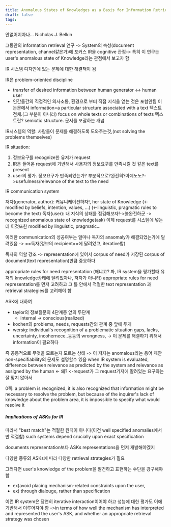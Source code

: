 ```yaml
---
title: Anomalous States of Knowledges as a Basis for Information Retrieval
draft: false
tags:
---
```


안없어지자나...
Nicholas J. Belkin

그동안의 information retrieval 연구 -> System의 속성(document representation, channel같은거)에 포커스
IR을 cognitive 관점-> 특히
이 연구는 user's anomalous state of Knowledge라는 관점에서 보고자 함

IR 시스템 디자인에 있는 문제에 대한 해결책이 됨

IR은 problem-oriented discipline
- transfer of desired information between human generator <-> human user
- 인간들간의 직접적인 의사소통, 환경으로 부터 직접 지식을 얻는 것은 포함안됨
이 논문에서 information=a particular structure associated with a text
텍스트전체.(그 부분이 아니라)
focus on whole texts or combinations of texts
텍스트란? semiotic structure. 문서를 포괄하는 개념

IR시스템의 역할: 사람들이 문제를 해결하도록 도와주는것,(not solving the problems themselves)

IR situation:
1. 정보요구를 recognize한 유저가 request
2. IR은 들어온 request에 기반해서 사용자의 정보요구를 만족시킬 것 같은 text를 present
3. user의 평가. 정보요구가 만족되었는가? 부분적으로?완전히?아예노노?->usefulness/relevance of the text to the need

IR communication system

저자(generator, author): 커뮤니케이션하자!, her state of Knowledge (<-modified by beliefs, intention, values, ...) (<-linguistic, pragmatic rules to become the text)
독자(user): 내 지식의 상태를 점검해보자!->불완전하군 -> recognized anomalous state of knowledge(ask)
이제 request를 시스템에 넣는데 이것또한 modified by linguistic, pragmatic...

이러한 communication의 성공여부는 얼마나 독자의 anaomaly가 해결되었는가에 달려있음 -> ==독자(정보의 recipient==에 달려있고, iterative함)

독자의 역할 강조
-> representation에 있어서 corpus of need가 저장된 corpus of document(text representation)만큼 중요하다

appropriate rules for need representation
(왜냐고? 봐, IR system을 평가할때 유저의 knowledge상태에 달려있자나, 저자가 아니라)
appropriate rules for need representation를 먼저 고려하고 그 틀 안에서 적절한 text representation 과 retrieval strategies를 고려해야 함

ASK에 대하여
- taylor의 정보질문의 4단계중 앞의 두단계
	- internal -> conscious(realized)
- kochen의 problems, needs, requests간의 관계 중 앞에 두개
- wersig: individual's recognition of a problematic situation
gaps, lacks, uncertainty, incohernece..등등의 wrongness,
-> 이 문제를 해결하기 위해서 information이 필요하다

즉 공통적으로 무엇을 모르는지 모르는 상태
-> 이 저자는 anomalous라는 용어 제안
non-specifiability의 문제도 설명할수 있음
when IR system is evaluated, difference between relevance as predicted by the system and relevance as assigned by the human <- 왜? <-request가 그 request기저에 딸려있는 요구와는 잘 맞지 않아서

0쪽: a problem is recognized, it is also recognized that information might be necessary to resolve the problem, but because of the inquirer's lack of knowledge about the problem area, it is impossible to specify what would resolve it

##### Implications of ASKs for IR
따라서 "best match"는 적절한 원칙이 아니다(이건 well specified anomalies에서만 적절함)
such systems depend crucially upon exact specification

documents representation보다 ASKs representations을 먼저 개발해야겠지

다양한 종류의 ASKs에 따라 다양한 retrieval strategies가 필요

그러다면 user's knowledge of the problem을 발견하고 표현하는 수단을 강구해야 함 
- ex)avoid placing mechanism-related constraints upon the user,
- ex) through dialouge, rather than specification

이런 IR system은 당연히 iterative interaction이어야 하고 성능에 대한 평가도 이에 기반해서 이루어져야 함
->in terms of how well the mechanism has interpreted and represented the user's ASK, and whether an appropriate retrieval strategy was chosen